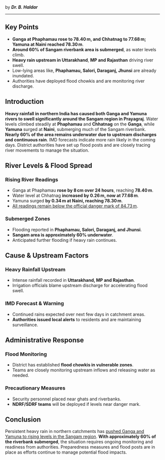 
by ***Dr. B. Haldar***

---
## Key Points
- **Ganga at Phaphamau rose to 78.40 m, and Chhatnag to 77.68 m; Yamuna at Naini reached 78.30 m**.
- **Around 60% of Sangam riverbank area is submerged**, as water levels climb.
- **Heavy rain upstream in Uttarakhand**, **MP and Rajasthan** driving river swell.
- Low-lying areas like, **Phaphamau, Salori, Daraganj, Jhunsi** are already inundated.
- Authorities have deployed flood chowkis and are monitoring river discharge.
## Introduction
**Heavy rainfall in northern India has caused both Ganga and Yamuna rivers to swell significantly around the Sangam region in Prayagraj**. Water levels climbed steadily at **Phaphamau** and **Chhatnag** on the **Ganga**, while **Yamuna** surged at **Naini**, submerging much of the Sangam riverbank. **Nearly 60% of the area remains underwater due to upstream discharges and continuous rain**. IMD forecasts indicate more rain likely in the coming days. District authorities have set up flood posts and are closely tracing river movements to manage the situation.
## River Levels & Flood Spread
### Rising River Readings
- Ganga at Phaphamau **rose by 8 cm over 24 hours**, reaching **78.40 m**.
- Water level at Chhatnag **increased by 0.26 m, now at 77.68 m**.
- Yamuna surged **by 0.34 m at Naini, reaching 78.30 m**.
- <u>All readings remain below the official danger mark of 84.73 m</u>.
### Submerged Zones
- Flooding reported in **Phaphamau, Salori, Daraganj, and Jhunsi**.
- **Sangam area is approximately 60% underwater**.
- Anticipated further flooding if heavy rain continues.
## Cause & Upstream Factors
### Heavy Rainfall Upstream
- Intense rainfall recorded in **Uttarakhand, MP and Rajasthan**.
- Irrigation officials blame upstream discharge for accelerating flood swell.
### IMD Forecast & Warning
- Continued rains expected over next few days in catchment areas.
- **Authorities issued local alerts** to residents and are maintaining surveillance.
## Administrative Response
### Flood Monitoring
- District has established **flood chowkis in vulnerable zones**.
- Teams are closely monitoring upstream inflows and releasing water as needed.
### Precautionary Measures
- Security personnel placed near ghats and riverbanks.
- **NDRF/SDRF teams** will be deployed if levels near danger mark.
## Conclusion
Persistent heavy rain in northern catchments has <u>pushed Ganga and Yamuna to rising levels in the Sangam region</u>. **With approximately 60% of the riverbank submerged**, the situation requires ongoing monitoring and readiness from authorities. Preparedness measures and flood posts are in place as efforts continue to manage potential flood impacts.